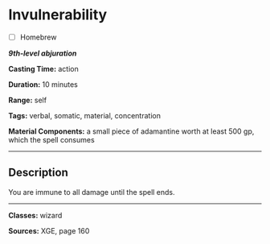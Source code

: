 # Invulnerability

- [ ] Homebrew

***9th-level abjuration***

**Casting Time:** action

**Duration:** 10 minutes

**Range:** self

**Tags:** verbal, somatic, material, concentration

**Material Components:** a small piece of adamantine worth at least 500 gp, which the spell consumes

---

## Description
You are immune to all damage until the spell ends.

---

**Classes:** wizard

**Sources:** XGE, page 160

